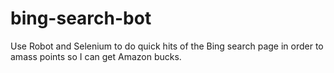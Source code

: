 # bing-search-bot

Use Robot and Selenium to do quick hits of the Bing search page in order to amass points so I can get Amazon bucks.
